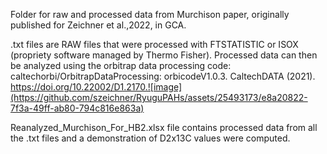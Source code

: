 Folder for raw and processed data from Murchison paper, originally published for Zeichner et al.,2022, in GCA.

.txt files are RAW files that were processed with FTSTATISTIC or ISOX (propriety software managed by Thermo Fisher). Processed data can then be analyzed using the orbitrap data processing code: caltechorbi/OrbitrapDataProcessing: orbicodeV1.0.3. CaltechDATA (2021). https://doi.org/10.22002/D1.2170.![image](https://github.com/szeichner/RyuguPAHs/assets/25493173/e8a20822-7f3a-49ff-ab80-794c816e863a)

Reanalyzed_Murchison_For_HB2.xlsx file contains processed data from all the .txt files and a demonstration of D2x13C values were computed.
